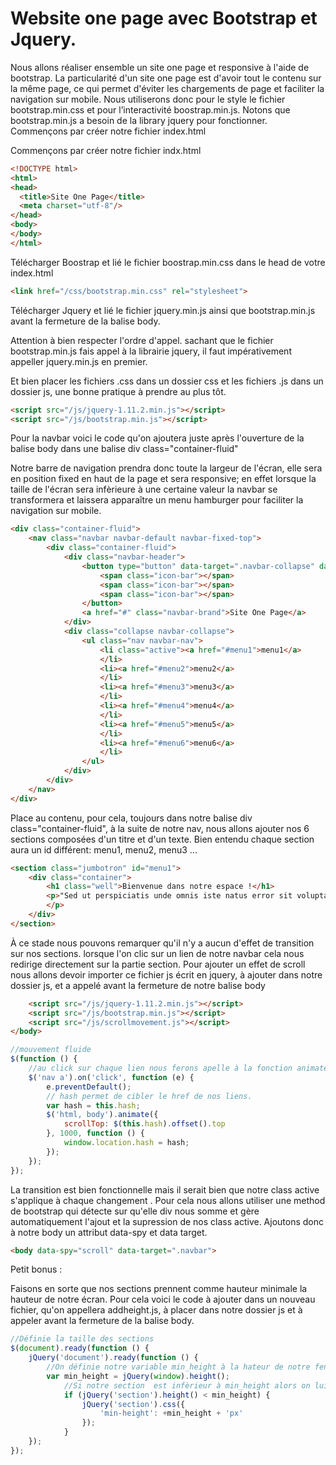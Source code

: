 # Website one page avec Bootstrap et Jquery.

Nous allons réaliser ensemble un site one page et responsive à l'aide de bootstrap.
La particularité d'un site one page est d'avoir tout le contenu sur la même page, ce qui permet d'éviter les chargements de page et faciliter la navigation sur mobile.
Nous utiliserons donc pour le style le fichier bootstrap.min.css et pour l’interactivité boostrap.min.js. Notons que bootstrap.min.js a besoin de la library jquery pour fonctionner.
Commençons par créer notre fichier index.html

Commençons par créer notre fichier indx.html
```html
<!DOCTYPE html>
<html>
<head>
  <title>Site One Page</title>
  <meta charset="utf-8"/>
</head>
<body>
</body>
</html>
```
Télécharger Boostrap et lié le fichier boostrap.min.css dans le head de votre index.html
```html
<link href="/css/bootstrap.min.css" rel="stylesheet">
```
Télécharger Jquery et lié le fichier jquery.min.js ainsi que bootstrap.min.js avant la fermeture de la balise body.

Attention à bien respecter l'ordre d'appel. sachant que le fichier bootstrap.min.js fais appel à la librairie jquery, il faut impérativement appeller jquery.min.js en premier.

Et bien placer les fichiers .css dans un dossier css et les fichiers .js dans un dossier js, une bonne pratique à prendre au plus tôt.
```html
<script src="/js/jquery-1.11.2.min.js"></script>
<script src="/js/bootstrap.min.js"></script>
```
Pour la navbar voici le code qu'on ajoutera juste après l'ouverture de la balise body dans une balise div class="container-fluid"

Notre barre de navigation prendra donc toute la largeur de l'écran, elle sera en position fixed en haut de la page et sera responsive; en effet lorsque la taille de l'écran sera infèrieure à une certaine valeur la navbar se transformera et laissera apparaître un menu hamburger pour faciliter la navigation sur mobile.
```html
<div class="container-fluid">
    <nav class="navbar navbar-default navbar-fixed-top">
        <div class="container-fluid">
            <div class="navbar-header">
                <button type="button" data-target=".navbar-collapse" data-toggle="collapse" class="navbar-toggle">
                    <span class="icon-bar"></span>
                    <span class="icon-bar"></span>
                    <span class="icon-bar"></span>
                </button>
                <a href="#" class="navbar-brand">Site One Page</a>
            </div>
            <div class="collapse navbar-collapse">
                <ul class="nav navbar-nav">
                    <li class="active"><a href="#menu1">menu1</a>
                    </li>
                    <li><a href="#menu2">menu2</a>
                    </li>
                    <li><a href="#menu3">menu3</a>
                    </li>
                    <li><a href="#menu4">menu4</a>
                    </li>
                    <li><a href="#menu5">menu5</a>
                    </li>
                    <li><a href="#menu6">menu6</a>
                    </li>
                </ul>
            </div>
        </div>
    </nav>
</div>
```
Place au contenu, pour cela, toujours dans notre balise div class="container-fluid", à la suite de notre nav, nous allons ajouter nos 6 sections composées d'un titre et d'un texte. Bien entendu chaque section aura un id différent: menu1, menu2, menu3 ...
```html
<section class="jumbotron" id="menu1">
    <div class="container">
        <h1 class="well">Bienvenue dans notre espace !</h1>
        <p>"Sed ut perspiciatis unde omnis iste natus error sit voluptatem accusantium doloremque laudantium, totam rem aperiam, eaque ipsa quae ab illo inventore veritatis et quasi architecto beatae vitae dicta sunt explicabo. Nemo enim ipsam voluptatem quia voluptas sit aspernatur aut odit aut fugit, sed quia consequuntur magni dolores eos qui ratione voluptatem sequi nesciunt. Neque porro quisquam est, qui dolorem ipsum quia dolor sit amet, consectetur, adipisci velit, sed quia non numquam eius modi tempora incidunt ut labore et dolore magnam aliquam quaerat voluptatem. Ut enim ad minima veniam, quis nostrum exercitationem ullam corporis suscipit laboriosam, nisi ut aliquid ex ea commodi consequatur? Quis autem vel eum iure reprehenderit qui in ea voluptate velit esse quam nihil molestiae consequatur, vel illum qui dolorem eum fugiat quo voluptas nulla pariatur?"
        </p>
    </div>
</section>
```
À ce stade nous pouvons remarquer qu'il n'y a aucun d'effet de transition sur nos sections. lorsque l'on clic sur un lien de notre navbar cela nous redirige directement sur la partie section.
Pour ajouter un effet de scroll nous allons devoir importer ce fichier js écrit en jquery, à ajouter dans notre dossier js, et a appelé avant la fermeture de notre balise body
```html
    <script src="/js/jquery-1.11.2.min.js"></script>
    <script src="/js/bootstrap.min.js"></script>
    <script src="/js/scrollmovement.js"></script>  
</body>
```
```javascript
//mouvement fluide 
$(function () {
    //au click sur chaque lien nous ferons apelle à la fonction animate de Jquery
    $('nav a').on('click', function (e) {
        e.preventDefault();
        // hash permet de cibler le href de nos liens.
        var hash = this.hash;
        $('html, body').animate({
            scrollTop: $(this.hash).offset().top
        }, 1000, function () {
            window.location.hash = hash;
        });
    });
});
```
La transition est bien fonctionnelle mais il serait bien que notre class active s'applique à chaque changement .
Pour cela nous allons utiliser une method de bootstrap qui détecte sur qu'elle div nous somme et gère automatiquement l'ajout et la supression de nos class active.
Ajoutons donc à notre body un attribut data-spy et data target.
```html
<body data-spy="scroll" data-target=".navbar">
```
Petit bonus :

Faisons en sorte que nos sections prennent comme hauteur minimale la hauteur de notre écran.
Pour cela voici le code à ajouter dans un nouveau fichier, qu'on appellera addheight.js, à placer dans notre dossier js et à appeler avant la fermeture de la balise body.
```javascript
//Définie la taille des sections 
$(document).ready(function () {
    jQuery('document').ready(function () {
        //On définie notre variable min_height à la hateur de notre fenètre
        var min_height = jQuery(window).height();
            //Si notre section  est infèrieur à min_height alors on lui donne comme propriété css une hauteur minimal égal à min_height
            if (jQuery('section').height() < min_height) {
                jQuery('section').css({
                    'min-height': +min_height + 'px'
                });
            }
    });
});

